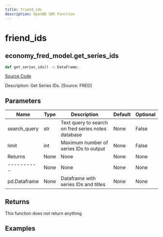 ```yaml
---
title: friend_ids
description: OpenBB SDK Function
---
```


# friend_ids

## economy_fred_model.get_series_ids

```python title='openbb_terminal/decorators.py'
def get_series_ids() -> DataFrame:
```
[Source Code](https://github.com/OpenBB-finance/OpenBBTerminal/tree/main/openbb_terminal/decorators.py#L125)

Description: Get Series IDs. [Source: FRED]

## Parameters

| Name | Type | Description | Default | Optional |
| ---- | ---- | ----------- | ------- | -------- |
| search_query | str | Text query to search on fred series notes database | None | False |
| limit | int | Maximum number of series IDs to output | None | False |
| Returns | None | None | None | None |
| ---------- | None | None | None | None |
| pd.Dataframe | None | Dataframe with series IDs and titles | None | None |

## Returns

This function does not return anything

## Examples

